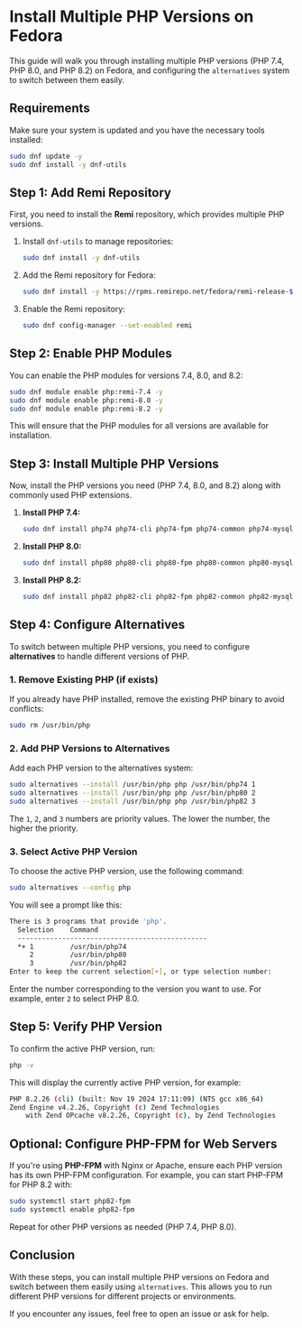 # Install Multiple PHP Versions on Fedora

This guide will walk you through installing multiple PHP versions (PHP 7.4, PHP 8.0, and PHP 8.2) on Fedora, and configuring the `alternatives` system to switch between them easily.

## Requirements

Make sure your system is updated and you have the necessary tools installed:

```bash
sudo dnf update -y
sudo dnf install -y dnf-utils
```

## Step 1: Add Remi Repository

First, you need to install the **Remi** repository, which provides multiple PHP versions.

1. Install `dnf-utils` to manage repositories:

   ```bash
   sudo dnf install -y dnf-utils
   ```

2. Add the Remi repository for Fedora:

   ```bash
   sudo dnf install -y https://rpms.remirepo.net/fedora/remi-release-$(rpm -E %fedora).rpm
   ```

3. Enable the Remi repository:

   ```bash
   sudo dnf config-manager --set-enabled remi
   ```

## Step 2: Enable PHP Modules

You can enable the PHP modules for versions 7.4, 8.0, and 8.2:

```bash
sudo dnf module enable php:remi-7.4 -y
sudo dnf module enable php:remi-8.0 -y
sudo dnf module enable php:remi-8.2 -y
```

This will ensure that the PHP modules for all versions are available for installation.

## Step 3: Install Multiple PHP Versions

Now, install the PHP versions you need (PHP 7.4, 8.0, and 8.2) along with commonly used PHP extensions.

1. **Install PHP 7.4:**

   ```bash
   sudo dnf install php74 php74-cli php74-fpm php74-common php74-mysqlnd php74-json php74-opcache -y
   ```

2. **Install PHP 8.0:**

   ```bash
   sudo dnf install php80 php80-cli php80-fpm php80-common php80-mysqlnd php80-json php80-opcache -y
   ```

3. **Install PHP 8.2:**

   ```bash
   sudo dnf install php82 php82-cli php82-fpm php82-common php82-mysqlnd php82-json php82-opcache -y
   ```

## Step 4: Configure Alternatives

To switch between multiple PHP versions, you need to configure **alternatives** to handle different versions of PHP.

### 1. Remove Existing PHP (if exists)

If you already have PHP installed, remove the existing PHP binary to avoid conflicts:

```bash
sudo rm /usr/bin/php
```

### 2. Add PHP Versions to Alternatives

Add each PHP version to the alternatives system:

```bash
sudo alternatives --install /usr/bin/php php /usr/bin/php74 1
sudo alternatives --install /usr/bin/php php /usr/bin/php80 2
sudo alternatives --install /usr/bin/php php /usr/bin/php82 3
```

The `1`, `2`, and `3` numbers are priority values. The lower the number, the higher the priority.

### 3. Select Active PHP Version

To choose the active PHP version, use the following command:

```bash
sudo alternatives --config php
```

You will see a prompt like this:

```bash
There is 3 programs that provide 'php'.
  Selection    Command
  -----------------------------------------------
  *+ 1         /usr/bin/php74
     2         /usr/bin/php80
     3         /usr/bin/php82
Enter to keep the current selection[+], or type selection number:
```

Enter the number corresponding to the version you want to use. For example, enter `2` to select PHP 8.0.

## Step 5: Verify PHP Version

To confirm the active PHP version, run:

```bash
php -v
```

This will display the currently active PHP version, for example:

```bash
PHP 8.2.26 (cli) (built: Nov 19 2024 17:11:09) (NTS gcc x86_64)
Zend Engine v4.2.26, Copyright (c) Zend Technologies
    with Zend OPcache v8.2.26, Copyright (c), by Zend Technologies
```

## Optional: Configure PHP-FPM for Web Servers

If you're using **PHP-FPM** with Nginx or Apache, ensure each PHP version has its own PHP-FPM configuration. For example, you can start PHP-FPM for PHP 8.2 with:

```bash
sudo systemctl start php82-fpm
sudo systemctl enable php82-fpm
```

Repeat for other PHP versions as needed (PHP 7.4, PHP 8.0).

## Conclusion

With these steps, you can install multiple PHP versions on Fedora and switch between them easily using `alternatives`. This allows you to run different PHP versions for different projects or environments.

If you encounter any issues, feel free to open an issue or ask for help.

